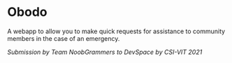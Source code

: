 # Obodo

A webapp to allow you to make quick requests for assistance to community members in the case of an emergency.


_Submission by Team NoobGrammers to DevSpace by CSI-VIT 2021_
